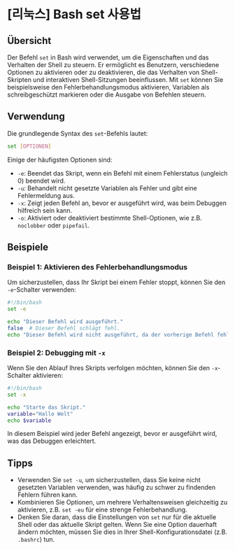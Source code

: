# [리눅스] Bash set 사용법

## Übersicht
Der Befehl `set` in Bash wird verwendet, um die Eigenschaften und das Verhalten der Shell zu steuern. Er ermöglicht es Benutzern, verschiedene Optionen zu aktivieren oder zu deaktivieren, die das Verhalten von Shell-Skripten und interaktiven Shell-Sitzungen beeinflussen. Mit `set` können Sie beispielsweise den Fehlerbehandlungsmodus aktivieren, Variablen als schreibgeschützt markieren oder die Ausgabe von Befehlen steuern.

## Verwendung
Die grundlegende Syntax des `set`-Befehls lautet:

```bash
set [OPTIONEN]
```

Einige der häufigsten Optionen sind:

- `-e`: Beendet das Skript, wenn ein Befehl mit einem Fehlerstatus (ungleich 0) beendet wird.
- `-u`: Behandelt nicht gesetzte Variablen als Fehler und gibt eine Fehlermeldung aus.
- `-x`: Zeigt jeden Befehl an, bevor er ausgeführt wird, was beim Debuggen hilfreich sein kann.
- `-o`: Aktiviert oder deaktiviert bestimmte Shell-Optionen, wie z.B. `noclobber` oder `pipefail`.

## Beispiele
### Beispiel 1: Aktivieren des Fehlerbehandlungsmodus
Um sicherzustellen, dass Ihr Skript bei einem Fehler stoppt, können Sie den `-e`-Schalter verwenden:

```bash
#!/bin/bash
set -e

echo "Dieser Befehl wird ausgeführt."
false  # Dieser Befehl schlägt fehl.
echo "Dieser Befehl wird nicht ausgeführt, da der vorherige Befehl fehlgeschlagen ist."
```

### Beispiel 2: Debugging mit `-x`
Wenn Sie den Ablauf Ihres Skripts verfolgen möchten, können Sie den `-x`-Schalter aktivieren:

```bash
#!/bin/bash
set -x

echo "Starte das Skript."
variable="Hallo Welt"
echo $variable
```

In diesem Beispiel wird jeder Befehl angezeigt, bevor er ausgeführt wird, was das Debuggen erleichtert.

## Tipps
- Verwenden Sie `set -u`, um sicherzustellen, dass Sie keine nicht gesetzten Variablen verwenden, was häufig zu schwer zu findenden Fehlern führen kann.
- Kombinieren Sie Optionen, um mehrere Verhaltensweisen gleichzeitig zu aktivieren, z.B. `set -eu` für eine strenge Fehlerbehandlung.
- Denken Sie daran, dass die Einstellungen von `set` nur für die aktuelle Shell oder das aktuelle Skript gelten. Wenn Sie eine Option dauerhaft ändern möchten, müssen Sie dies in Ihrer Shell-Konfigurationsdatei (z.B. `.bashrc`) tun.